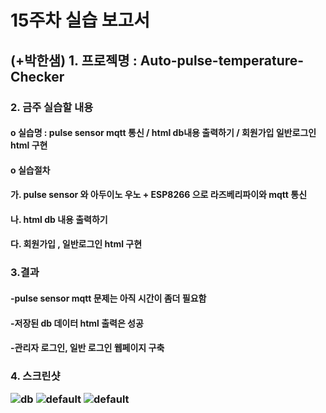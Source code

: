 <H1>15주차 실습 보고서 
<H2>(+박한샘) 1. 프로젝명 : Auto-pulse-temperature-Checker

<H3>2. 금주 실습할 내용
<H4>o 실습명 : pulse sensor mqtt 통신 / html db내용 출력하기 / 회원가입 일반로그인 html 구현
<H4>o 실습절차
<H4>가. pulse sensor 와 아두이노 우노 + ESP8266 으로 라즈베리파이와 mqtt 통신 
<H4>나. html db 내용 출력하기 
<H4>다. 회원가입 , 일반로그인 html 구현
<H3>3.결과
<H4>-pulse sensor mqtt 문제는 아직 시간이 좀더 필요함
<H4>-저장된 db 데이터 html 출력은 성공
<H4>-관리자 로그인, 일반 로그인 웹페이지 구축

<H3>4. 스크린샷

![db](https://user-images.githubusercontent.com/32381811/49709857-a1c3b480-fc79-11e8-843b-2009d35474b9.png)
![default](https://user-images.githubusercontent.com/32381811/49709858-a2f4e180-fc79-11e8-8205-500287188478.png)
![default](https://user-images.githubusercontent.com/32381811/49709860-a4260e80-fc79-11e8-810f-a0449fd091d2.png)
